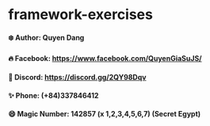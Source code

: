 # framework-exercises

#### ❄️ Author: Quyen Dang

#### 🔥 Facebook: https://www.facebook.com/QuyenGiaSuJS/

#### 🍻 Discord: https://discord.gg/2QY98Dqv

#### ✨ Phone: (+84)337846412

#### 😄 Magic Number: 142857 (x 1,2,3,4,5,6,7) (Secret Egypt)
